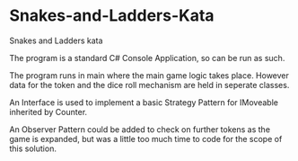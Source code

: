 # Snakes-and-Ladders-Kata
Snakes and Ladders kata

The program is a standard C# Console Application, so can be run as such.

The program runs in main where the main game logic takes place. However data for the token and the dice roll mechanism are held in seperate classes. 

An Interface is used to implement a basic Strategy Pattern for IMoveable inherited by Counter. 

An Observer Pattern could be added to check on further tokens as the game is expanded, but was a little too much time to code for the scope of this solution.
